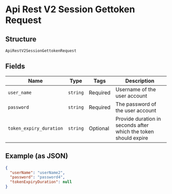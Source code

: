 
# Api Rest V2 Session Gettoken Request

## Structure

`ApiRestV2SessionGettokenRequest`

## Fields

| Name | Type | Tags | Description |
|  --- | --- | --- | --- |
| `user_name` | `string` | Required | Username of the user account |
| `password` | `string` | Required | The password of the user account |
| `token_expiry_duration` | `string` | Optional | Provide duration in seconds after which the token should expire |

## Example (as JSON)

```json
{
  "userName": "userName2",
  "password": "password4",
  "tokenExpiryDuration": null
}
```

